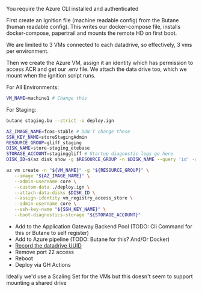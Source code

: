 You require the Azure CLI installed and authenticated

First create an Ignition file (machine readable config) from the Butane (human readable config).
This writes our docker-compose file, installs docker-compose, papertrail and mounts the remote HD on first boot.

We are limited to 3 VMs connected to each datadrive, so effectively, 3 vms per environment. 

Then we create the Azure VM, assign it an identity which has permission to access ACR and get our .env file. We attach the data drive too, which we mount when the ignition script runs.

For All Environments:
```bash
VM_NAME=machine1 # Change this
```

For Staging:

```bash
butane staging.bu --strict -o deploy.ign

AZ_IMAGE_NAME=fcos-stable # DON'T change these
SSH_KEY_NAME=storeStagingAdmin
RESOURCE_GROUP=gliff_staging
DISK_NAME=store-staging_etebase
STORAGE_ACCOUNT=staginggliff # Startup diagnostic logs go here
DISK_ID=$(az disk show -g $RESOURCE_GROUP -n $DISK_NAME --query 'id' -o tsv)

az vm create -n "${VM_NAME}" -g "${RESOURCE_GROUP}" \
   --image "${AZ_IMAGE_NAME}" \
   --admin-username core \
   --custom-data ./deploy.ign \
   --attach-data-disks $DISK_ID \
   --assign-identity vm_registry_access_store \
   --admin-username core \
   --ssh-key-name "${SSH_KEY_NAME}" \
   --boot-diagnostics-storage "${STORAGE_ACCOUNT}"
```

- Add to the Application Gateway Backend Pool (TODO: Cli Command for this or Butane to self register)
- Add to Azure pipeline (TODO: Butane for this? And/Or Docker)
- [Record the datadrive UUID](https://docs.microsoft.com/en-us/azure/virtual-machines/linux/add-disk#persist-the-mount)
- Remove port 22 access
- Reboot
- Deploy via GH Actions

Ideally we'd use a Scaling Set for the VMs but this doesn't seem to support mounting a shared drive

